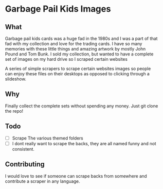 # Garbage Pail Kids Images

## What

Garbage pail kids cards was a huge fad in the 1980s and I was a part of that fad with my collection and love for the trading cards. I have so many memories with these little things and amazing artwork by mostly John Pound and Tom Bunk. I sold my collection, but wanted to have a complete set of images on my hard drive so I scraped certain websites

A series of simple scrapers to scrape certain websites images so people can enjoy these files on their desktops as opposed to clicking through a slideshow.

## Why

Finally collect the complete sets without spending any money. Just git clone the repo!

## Todo

- [ ] Scrape The various themed folders
- [ ] I dont really want to scrape the backs, they are all named funny and not consistent.

## Contributing

I would love to see if someone can scrape backs from somewhere and contribute a scraper in any language.
